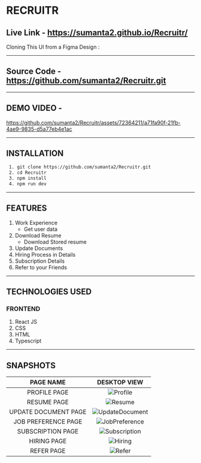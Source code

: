 
# RECRUITR

## Live Link - <https://sumanta2.github.io/Recruitr/>

Cloning This UI from a Figma Design :

---

## Source Code - <https://github.com/sumanta2/Recruitr.git>

---

## DEMO VIDEO -

<https://github.com/sumanta2/Recruitr/assets/72364211/a71fa90f-21fb-4ae9-9835-d5a77eb4e1ac>

---

## INSTALLATION

```bash
 1. git clone https://github.com/sumanta2/Recruitr.git
 2. cd Recruitr
 3. npm install
 4. npm run dev 

```

---

## FEATURES

1. Work Experience
    - Get user data
2. Download Resume
    - Download Stored resume
3. Update Documents
4. Hiring Process in Details
5. Subscription Details
6. Refer to your Friends

---

## TECHNOLOGIES USED

### FRONTEND

1. React JS
2. CSS
3. HTML
4. Typescript

---

## SNAPSHOTS

|       PAGE NAME        |                                           DESKTOP VIEW                                                       |
| :--------------------: | :--------------------------------------------------------------------------------------------------------:   |
|      PROFILE PAGE      | ![Profile](https://github.com/sumanta2/Recruitr/assets/72364211/ea6bbebe-11aa-4c1a-a491-bf2f044216d8)        |
|      RESUME PAGE       | ![Resume](https://github.com/sumanta2/Recruitr/assets/72364211/3a0aae8c-91df-46fa-9c1f-b0a42d15c17f)         |
|  UPDATE DOCUMENT PAGE  | ![UpdateDocument](https://github.com/sumanta2/Recruitr/assets/72364211/dbe37997-4df9-42ac-87f2-f0a8f15d4f8e) |
|   JOB PREFERENCE PAGE  | ![JobPreference](https://github.com/sumanta2/Recruitr/assets/72364211/c0fd472a-1453-41b4-b561-84ff7cc6b1ca)  |
|    SUBSCRIPTION PAGE   | ![Subscription](https://github.com/sumanta2/Recruitr/assets/72364211/ea9a4533-f8f3-4a83-a5c8-fd4e7f88647a)   |
|      HIRING PAGE       | ![Hiring](https://github.com/sumanta2/Recruitr/assets/72364211/10dd9c17-848b-4fb0-90cc-96fb7ed1e2ea)         |
|      REFER PAGE        | ![Refer](https://github.com/sumanta2/Recruitr/assets/72364211/5f47cd1a-0450-45f3-9d71-968572b534ad)          |
